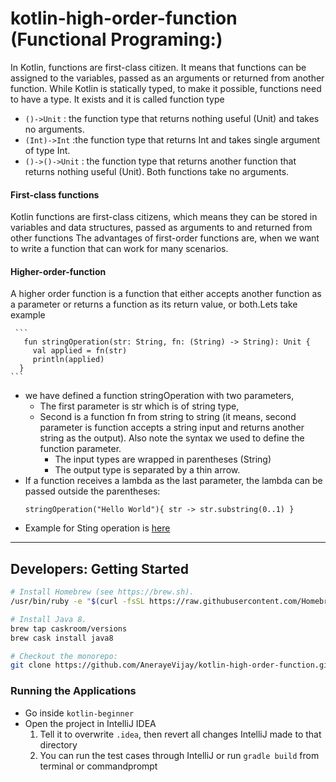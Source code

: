 # kotlin-high-order-function (Functional Programing:)
In Kotlin, functions are first-class citizen. It means that functions can be assigned to the variables, passed as an arguments or returned from another function. While Kotlin is statically typed, to make it possible, functions need to have a type. It exists and it is called function type
  - ```()->Unit``` : the function type that returns nothing useful (Unit) and takes no arguments.
  - ```(Int)->Int``` :the function type that returns Int and takes single argument of type Int.
  - ```()->()->Unit``` : the function type that returns another function that returns nothing useful (Unit). Both functions take no 
  arguments.

  #### First-class functions
  Kotlin functions are first-class citizens, which means they can be stored in variables and data structures, passed as arguments to
  and returned from other functions
  The advantages of first-order functions are, when we want to write a function that can work for many scenarios.
  #### Higher-order-function
  A higher order function is a function that either accepts another function as a parameter or returns a function as its return value, or 
  both.Lets take example
  

  
     ```
       fun stringOperation(str: String, fn: (String) -> String): Unit {
         val applied = fn(str)
         println(applied)
      }
    ```
   -  we have defined a function stringOperation with two parameters,
      - The first parameter is str which is of string type, 
      - Second is a function fn from string to string (it means, second parameter is function accepts a string input and returns another 
      string as the output). Also note the syntax we used to define the function parameter. 
        - The input types are wrapped in parentheses (String)
        - The output type is separated by a thin arrow.
   - If a function receives a lambda as the last parameter, the lambda can be passed outside the parentheses:
     ```
     stringOperation("Hello World"){ str -> str.substring(0..1) }
     
     ```
   - Example for Sting operation is [here](https://github.com/AnerayeVijay/kotlin-higher-order-function/blob/master/src/test/kotlin/com/vijayaneraye/string/StringOperationTest.kt)
  
  
---------------------------------
## Developers: Getting Started

```sh
# Install Homebrew (see https://brew.sh).
/usr/bin/ruby -e "$(curl -fsSL https://raw.githubusercontent.com/Homebrew/install/master/install)"

# Install Java 8.
brew tap caskroom/versions
brew cask install java8

# Checkout the monorepo:
git clone https://github.com/AnerayeVijay/kotlin-high-order-function.git
```
### Running the Applications

- Go inside `kotlin-beginner`
- Open the project in IntelliJ IDEA
  1. Tell it to overwrite `.idea`, then revert all changes IntelliJ made to that directory
  2. You can run the test cases through IntelliJ or
   run ```gradle build``` from terminal or commandprompt 

